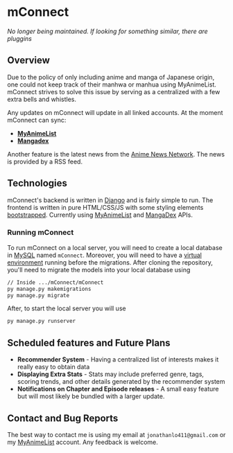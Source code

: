 # mConnect
*No longer being maintained. If looking for something similar, there are pluggins*
## Overview
Due to the policy of only including anime and manga of Japanese origin, one could not keep track of their manhwa or manhua using MyAnimeList. mConnect strives to solve this issue by serving as a centralized with a few extra bells and whistles.

Any updates on mConnect will update in all linked accounts. At the moment mConnect can sync:
 - [**MyAnimeList**](https://myanimelist.net/)
 - [**Mangadex**](https://mangadex.org/)

Another feature is the latest news from the [Anime News Network](https://www.animenewsnetwork.com/). The news is provided by a RSS feed.


 ## Technologies
 mConnect's backend is written in [Django](https://www.djangoproject.com/) and is fairly simple to run. The frontend is written in pure HTML/CSS/JS with some styling elements [bootstrapped](https://getbootstrap.com/). Currently using [MyAnimeList](https://myanimelist.net/apiconfig/references/api/v2) and [MangaDex](https://api.mangadex.org/docs.html) APIs.
 
### Running mConnect
To run mConnect on a local server, you will need to create a local database in [MySQL](https://www.mysql.com/) named `mConnect`.  Moreover, you will need to have a [virtual environment](https://www.geeksforgeeks.org/python-virtual-environment/#:~:text=A%20virtual%20environment%20is%20a,of%20the%20Python%20developers%20use.) running before the migrations. After cloning the repository, you'll need to migrate the models into your local database using 
```bash
// Inside .../mConnect/mConnect
py manage.py makemigrations
py manage.py migrate
```
After, to start the local server you will use
```bash
py manage.py runserver
```

## Scheduled features and Future Plans
- **Recommender System** - Having a centralized list of interests makes it really easy to obtain data
- **Displaying Extra Stats** - Stats may include preferred genre, tags, scoring trends, and other details generated by the recommender system
- **Notifications on Chapter and Episode releases** - A small easy feature but will most likely be bundled with a larger update.

## Contact and Bug Reports
The best way to contact me is using my email at `jonathanlo411@gmail.com` or my [MyAnimeList](https://myanimelist.net/profile/jonathanlo411) account. Any feedback is welcome.
